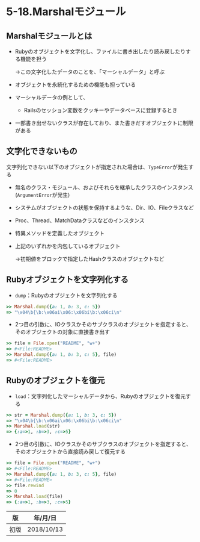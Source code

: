 5-18.Marshalモジュール
====================

## Marshalモジュールとは

* Rubyのオブジェクトを文字化し、ファイルに書き出したり読み戻したりする機能を担う

  →この文字化したデータのことを、「マーシャルデータ」と呼ぶ

* オブジェクトを永続化するための機能も担っている

* マーシャルデータの例として、

  * Railsのセッション変数をクッキーやデータベースに登録するとき

* 一部書き出せないクラスが存在しており、また書きだすオブジェクトに制限がある

## 文字化できないもの

文字列化できない以下のオブジェクトが指定された場合は、`TypeError`が発生する

* 無名のクラス・モジュール、およびそれらを継承したクラスのインスタンス(`ArgumentError`が発生)

* システムがオブジェクトの状態を保持するような、Dir、IO、Fileクラスなど

* Proc、Thread、MatchDataクラスなどのインスタンス

* 特異メソッドを定義したオブジェクト

* 上記のいずれかを内包しているオブジェクト

  →初期値をブロックで指定したHashクラスのオブジェクトなど

## Rubyオブジェクトを文字列化する

* `dump`：Rubyのオブジェクトを文字列化する

```ruby
>> Marshal.dump({a: 1, b: 3, c: 5})
=> "\x04\b{\b:\x06ai\x06:\x06bi\b:\x06ci\n"
```

* 2つ目の引数に、IOクラスかそのサブクラスのオブジェクトを指定すると、そのオブジェクトの対象に直接書き出す

```ruby
>> file = File.open("README", "w+")
=> #<File:README>
>> Marshal.dump({a: 1, b: 3, c: 5}, file)
=> #<File:README>
```

## Rubyのオブジェクトを復元

* `load`：文字列化したマーシャルデータから、Rubyのオブジェクトを復元する

```ruby
>> str = Marshal.dump({a: 1, b: 3, c: 5})
=> "\x04\b{\b:\x06ai\x06:\x06bi\b:\x06ci\n"
>> Marshal.load(str)
=> {:a=>1, :b=>3, :c=>5}
```

* 2つ目の引数に、IOクラスかそのサブクラスのオブジェクトを指定すると、そのオブジェクトから直接読み戻して復元する

```ruby
>> file = File.open("README", "w+")
=> #<File:README>
>> Marshal.dump({a: 1, b: 3, c: 5}, file)
=> #<File:README>
>> file.rewind
=> 0
>> Marshal.load(file)
=> {:a=>1, :b=>3, :c=>5}
```

| 版 |  年/月/日 |
|----|----------|
|初版|2018/10/13|

